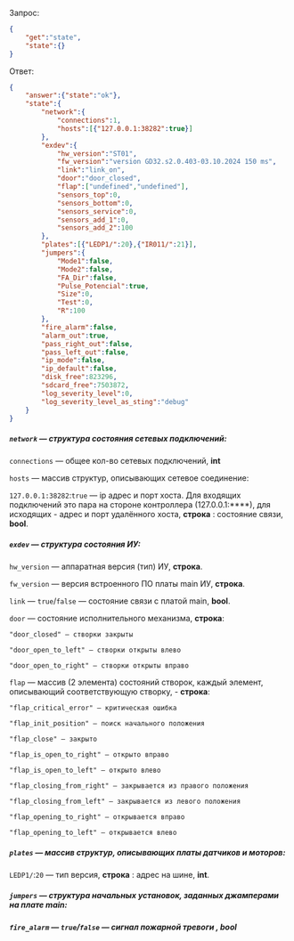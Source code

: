 Запрос:
```json
{
	"get":"state",
	"state":{}
}
```
Ответ:
```json
{
	"answer":{"state":"ok"},
	"state":{
		"network":{
			"connections":1,
			"hosts":[{"127.0.0.1:38282":true}]
		},
		"exdev":{
			"hw_version":"ST01",
			"fw_version":"version GD32.s2.0.403-03.10.2024 150 ms",
			"link":"link_on",
			"door":"door_closed",
			"flap":["undefined","undefined"],
			"sensors_top":0,
			"sensors_bottom":0,
			"sensors_service":0,
			"sensors_add_1":0,
			"sensors_add_2":100 
		},
		"plates":[{"LEDP1/":20},{"IR011/":21}],
		"jumpers":{
			"Mode1":false,
			"Mode2":false,
			"FA_Dir":false,
			"Pulse_Potencial":true,
			"Size":0,
			"Test":0,
			"R":100
		},
		"fire_alarm":false,
		"alarm_out":true,
		"pass_right_out":false,
		"pass_left_out":false,
		"ip_mode":false,
		"ip_default":false,
		"disk_free":823296,
		"sdcard_free":7503872,
		"log_severity_level":0,
		"log_severity_level_as_sting":"debug"
	}
}
```

##### `network` — структура состояния сетевых подключений:

`connections` — общее кол-во сетевых подключений, **int**

`hosts` — массив структур, описывающих сетевое соединение:

`127.0.0.1:38282`:`true` — ip адрес и порт хоста. Для входящих подключений это пара на стороне контроллера (127.0.0.1:****), для исходящих - адрес и порт удалённого хоста, **строка** : состояние связи, **bool**.


##### `exdev` — структура состояния ИУ:

`hw_version` — аппаратная версия (тип) ИУ, **строка**.

`fw_version` — версия встроенного ПО платы main ИУ, **строка**.

`link` — `true`/`false` — состояние связи с платой main, **bool**.

`door` — состояние исполнительного механизма, **строка**:

	"door_closed" — створки закрыты

	"door_open_to_left" — створки открыты влево

	"door_open_to_right" — створки открыты вправо

`flap` — массив (2 элемента) состояний створок, каждый элемент, описывающий соответствующую створку, - **строка**:

	"flap_critical_error" — критическая ошибка

	"flap_init_position" — поиск начального положения

	"flap_close" — закрыто

	"flap_is_open_to_right" — открыто вправо

	"flap_is_open_to_left" — открыто влево

	"flap_closing_from_right" — закрывается из правого положения

	"flap_closing_from_left" — закрывается из левого положения

	"flap_opening_to_right" — открывается вправо

	"flap_opening_to_left" — открывается влево


##### `plates` — массив структур, описывающих платы датчиков и моторов:

`LEDP1/`:`20` — тип версия, **строка** : адрес на шине, **int**.


##### `jumpers` — структура начальных установок, заданных джамперами на плате main:

##### `fire_alarm` — `true`/`false` — сигнал пожарной тревоги , **bool**
